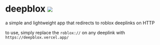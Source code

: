 # deepblox <a href="https://render.com"><img src="https://github.com/user-attachments/assets/dac13364-0bcf-4d84-81f9-f72a9a790675"></a>
a simple and lightweight app that redirects to roblox deeplinks on HTTP

to use, simply replace the `roblox://` on any deeplink with `https://deepblox.vercel.app/`
